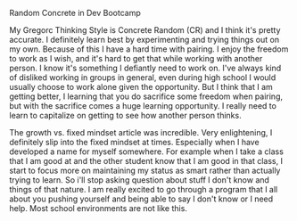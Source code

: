 Random Concrete in Dev Bootcamp

My Gregorc Thinking Style is Concrete Random (CR) and I think it's pretty accurate. I definitely learn best by experimenting and trying things out on my own. Because of this I have a hard time with pairing. I enjoy the freedom to work as I wish, and it's hard to get that while working with another person. I know it's something I defiantly need to work on. I've always kind of disliked working in groups in general, even during high school I would usually choose to work alone given the opportunity. But I think that I am getting better, I learning that you do sacrifice some freedom when pairing, but with the sacrifice comes a huge learning opportunity. I really need to learn to capitalize on getting to see how another person thinks.

The growth vs. fixed mindset article was incredible. Very enlightening, I definitely slip into the fixed mindset at times. Especially when I have developed a name for myself somewhere. For example when I take a class that I am good at and the other student know that I am good in that class, I start to focus more on maintaining my status as smart rather than actually trying to learn. So i'll stop asking question about stuff I don't know and things of that nature. I am really excited to go through a program that I all about you pushing yourself and being able to say I don't know or I need help. Most school environments are not like this.